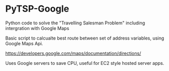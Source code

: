 PyTSP-Google
============

Python code to solve the "Travelling Salesman Problem" including intergration with Google Maps

Basic script to calcualte best route between set of address variables, using Google Maps Api.

https://developers.google.com/maps/documentation/directions/

Uses Google servers to save CPU, useful for EC2 style hosted server apps.




